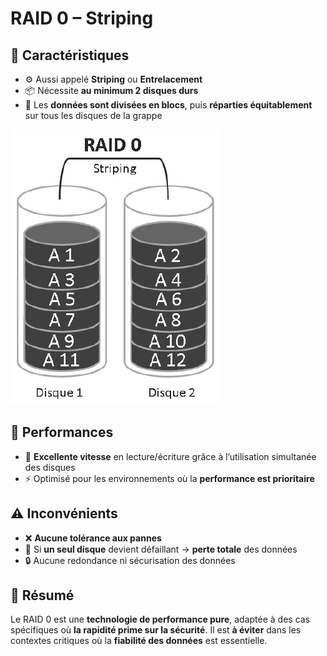 # RAID 0 – Striping

## 🔧 **Caractéristiques**

- ⚙️ Aussi appelé **Striping** ou **Entrelacement**
- 📦 Nécessite **au minimum 2 disques durs**
- 🧱 Les **données sont divisées en blocs**, puis **réparties équitablement** sur tous les disques de la grappe

![](../../../media/Cours-Sauvegarde-et-Restauration-RAID-0-image1.png)

## 🚀 **Performances**

- 💨 **Excellente vitesse** en lecture/écriture grâce à l’utilisation simultanée des disques
- ⚡️ Optimisé pour les environnements où la **performance est prioritaire**



## ⚠️ **Inconvénients**

- ❌ **Aucune tolérance aux pannes**
- 🛑 Si **un seul disque** devient défaillant → **perte totale** des données
- 🔒 Aucune redondance ni sécurisation des données



## 📌 **Résumé**

Le RAID 0 est une **technologie de performance pure**, adaptée à des cas spécifiques où **la rapidité prime sur la sécurité**. Il est **à éviter** dans les contextes critiques où la **fiabilité des données** est essentielle.

